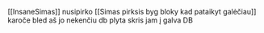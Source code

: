 [[InsaneSimas]] nusipirko [[Simas pirksis byg bloky kad pataikyt galėčiau]] karoče bled aš jo nekenčiu db plyta skris jam į galva DB